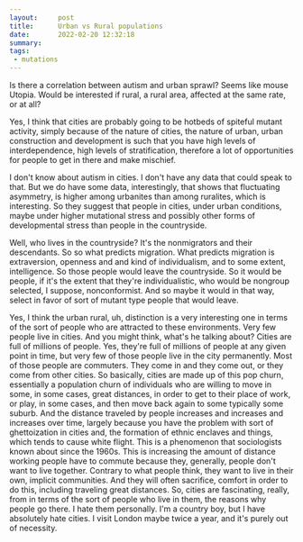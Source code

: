 ```yaml
---
layout:     post
title:      Urban vs Rural populations
date:       2022-02-20 12:32:18
summary:    
tags:
 - mutations
---
```


Is there a correlation between autism and urban sprawl? Seems like mouse Utopia. Would be interested if rural, a rural area, affected at the same rate, or at all?

Yes, I think that cities are probably going to be hotbeds of spiteful mutant activity, simply because of the nature of cities, the nature of urban, urban construction and development is such that you have high levels of interdependence, high levels of stratification, therefore a lot of opportunities for people to get in there and make mischief. 

I don't know about autism in cities. I don't have any data that could speak to that. But we do have some data, interestingly, that shows that fluctuating asymmetry, is higher among urbanites than among ruralites, which is interesting. So they suggest that people in cities, under urban conditions, maybe under higher mutational stress and possibly other forms of developmental stress than people in the countryside. 

Well, who lives in the countryside? It's the nonmigrators and their descendants. So so what predicts migration. What predicts migration is extraversion, openness and and kind of individualism, and to some extent, intelligence. So those people would leave the countryside. So it would be people, if it's the extent that they're individualistic, who would be nongroup selected, I suppose, nonconformist. And so maybe it would in that way, select in favor of sort of mutant type people that would leave. 

Yes, I think the urban rural, uh, distinction is a very interesting one in terms of the sort of people who are attracted to these environments. Very few people live in cities. And you might think, what's he talking about? Cities are full of millions of people. Yes, they're full of millions of people at any given point in time, but very few of those people live in the city permanently. Most of those people are commuters. They come in and they come out, or they come from other cities. So basically, cities are made up of this pop churn, essentially a population churn of individuals who are willing to move in some, in some cases, great distances, in order to get to their place of work, or play, in some cases, and then move back again to some typically some suburb. And the distance traveled by people increases and increases and increases over time, largely because you have the problem with sort of ghettoization in cities and, the formation of ethnic enclaves and things, which tends to cause white flight. This is a phenomenon that sociologists known about since the 1960s. This is increasing the amount of distance working people have to commute because they, generally, people don't want to live together. Contrary to what people think, they want to live in their own, implicit communities. And they will often sacrifice, comfort in order to do this, including traveling great distances. So, cities are fascinating, really, from in terms of the sort of people who live in them, the reasons why people go there. I hate them personally. I'm a country boy, but I have absolutely hate cities. I visit London maybe twice a year, and it's purely out of necessity.